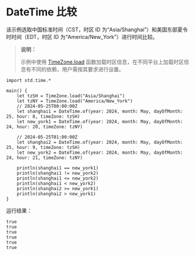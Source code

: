 # DateTime 比较

该示例选取中国标准时间（CST，时区 ID 为“Asia/Shanghai”）和美国东部夏令时时间（EDT，时区 ID 为“America/New_York”）进行时间比较。

> **说明：**
>
> 示例中使用 [TimeZone.load](../time_package_api/time_package_classes.md#static-func-loadstring) 函数加载时区信息，在不同平台上加载时区信息有不同的依赖，用户需按其要求进行设置。

<!-- verify -->

```cangjie
import std.time.*

main() {
    let tzSH = TimeZone.load("Asia/Shanghai")
    let tzNY = TimeZone.load("America/New_York")
    // 2024-05-25T00:00:00Z
    let shanghai1 = DateTime.of(year: 2024, month: May, dayOfMonth: 25, hour: 8, timeZone: tzSH)
    let new_york1 = DateTime.of(year: 2024, month: May, dayOfMonth: 24, hour: 20, timeZone: tzNY)

    // 2024-05-25T01:00:00Z
    let shanghai2 = DateTime.of(year: 2024, month: May, dayOfMonth: 25, hour: 9, timeZone: tzSH)
    let new_york2 = DateTime.of(year: 2024, month: May, dayOfMonth: 24, hour: 21, timeZone: tzNY)

    println(shanghai1 == new_york1)
    println(shanghai1 != new_york2)
    println(shanghai1 <= new_york2)
    println(shanghai1 < new_york2)
    println(shanghai2 >= new_york1)
    println(shanghai2 > new_york1)
}
```

运行结果：

```text
true
true
true
true
true
true
```
